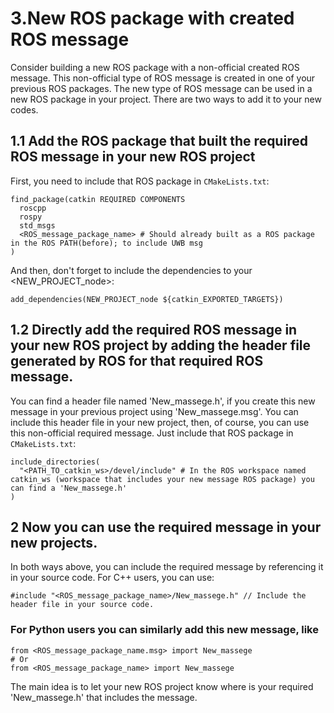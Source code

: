 # 3.New ROS package with created ROS message

Consider building a new ROS package with a non-official created ROS message. This non-official type of ROS message is created in one of your previous ROS packages. The new type of ROS message can be used in a new ROS package in your project. There are two ways to add it to your new codes. 

## 1.1 Add the ROS package that built the required ROS message in your new ROS project
First, you need to include that ROS package in `CMakeLists.txt`:
```
find_package(catkin REQUIRED COMPONENTS
  roscpp
  rospy
  std_msgs
  <ROS_message_package_name> # Should already built as a ROS package in the ROS PATH(before); to include UWB msg
)
```
And then, don't forget to include the dependencies to your <NEW_PROJECT_node>:
```
add_dependencies(NEW_PROJECT_node ${catkin_EXPORTED_TARGETS})
```

## 1.2 Directly add the required ROS message in your new ROS project by adding the header file generated by ROS for that required ROS message.
You can find a header file named 'New_massege.h', if you create this new message in your previous project using 'New_massege.msg'. You can include this header file in your new project, then, of course, you can use this non-official required message. Just include that ROS package in `CMakeLists.txt`:
```
include_directories(
  "<PATH_TO_catkin_ws>/devel/include" # In the ROS workspace named catkin_ws (workspace that includes your new message ROS package) you can find a 'New_massege.h'
)
```

## 2 Now you can use the required message in your new projects.
In both ways above, you can include the required message by referencing it in your source code. For C++ users, you can use:
```
#include "<ROS_message_package_name>/New_massege.h" // Include the header file in your source code.
```
### For Python users you can similarly add this new message, like
```
from <ROS_message_package_name.msg> import New_massege
# Or
from <ROS_message_package_name> import New_massege
```
The main idea is to let your new ROS project know where is your required 'New_massege.h' that includes the message.
